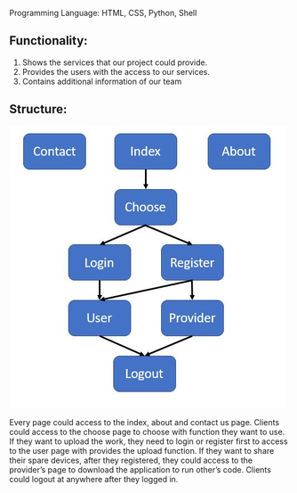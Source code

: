Programming Language: HTML, CSS, Python, Shell
## Functionality:
 1. Shows the services that our project could provide.   
2. Provides the users with the access to our services. 
3. Contains additional information of our team
## Structure:
 ![Alt text](website_structure.jpg?raw=true "Title") 
 
Every page could access to the index, about and contact us page. 
Clients could access to the choose page to choose with function they want to use. 
If they want to upload the work, they need to login or register first to access to the user page with provides the upload function. 
If they want to share their spare devices, after they registered, they could access to the provider’s page to download the application to run other’s code. 
Clients could logout at anywhere after they logged in. 



